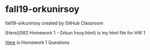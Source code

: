 # fall19-orkunirsoy
fall19-orkunirsoy created by GitHub Classroom

[Here](582 Homework 1 - Orkun İrsoy.html) is my html file for HW 1

[Here](IE582_Fall2019_Homework1.pdf) is Homework 1 Questions
